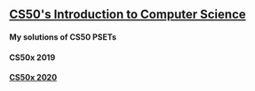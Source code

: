 ## [CS50's Introduction to Computer Science](https://courses.edx.org/courses/course-v1:HarvardX+CS50+X/course/#block-v1:HarvardX+CS50+X+type)
#### My solutions of CS50 PSETs
#### CS50x 2019
#### [CS50x 2020](https://cs50.harvard.edu/x/2020/psets/0/)

